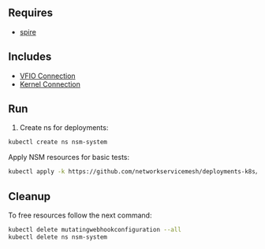 ## Requires

- [spire](../spire)

## Includes

- [VFIO Connection](../use-cases/Vfio2Noop)
- [Kernel Connection](../use-cases/SriovKernel2Noop)

## Run

1. Create ns for deployments:
```bash
kubectl create ns nsm-system
```

Apply NSM resources for basic tests:
```bash
kubectl apply -k https://github.com/networkservicemesh/deployments-k8s/examples/sriov?ref=d34b8725fea0f99e28c7436be58b915b12addba8
```

## Cleanup

To free resources follow the next command:
```bash
kubectl delete mutatingwebhookconfiguration --all
kubectl delete ns nsm-system
```
